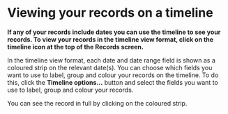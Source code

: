 

# Viewing your records on a timeline

**If any of your records include dates you can use the timeline to see your records. To view your records in the timeline view format, click on the timeline icon at the top of the Records screen.**

In the timeline view format, each date and date range field is shown as a coloured strip on the relevant date(s). You can choose which fields you want to use to label, group and colour your records on the timeline. To do this, click the **Timeline options…** button and select the fields you want to use to label, group and colour your records.

You can see the record in full by clicking on the coloured strip.